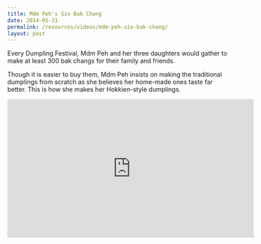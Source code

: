 ```yaml
---
title: Mdm Peh's Sio Bak Chang
date: 2014-05-31
permalink: /resources/videos/mdm-peh-sio-bak-chang/
layout: post
---
```



Every Dumpling Festival, Mdm Peh and her three daughters would gather to make at least 300 bak changs for their family and friends. 

Though it is easier to buy them, Mdm Peh insists on making the traditional dumplings from scratch as she believes her home-made ones taste far better. This is how she makes her Hokkien-style dumplings.

<iframe width="560" height="315" src="https://www.youtube.com/embed/irTqtsoD_HU" title="YouTube video player" frameborder="0" allow="accelerometer; autoplay; clipboard-write; encrypted-media; gyroscope; picture-in-picture" allowfullscreen></iframe>
